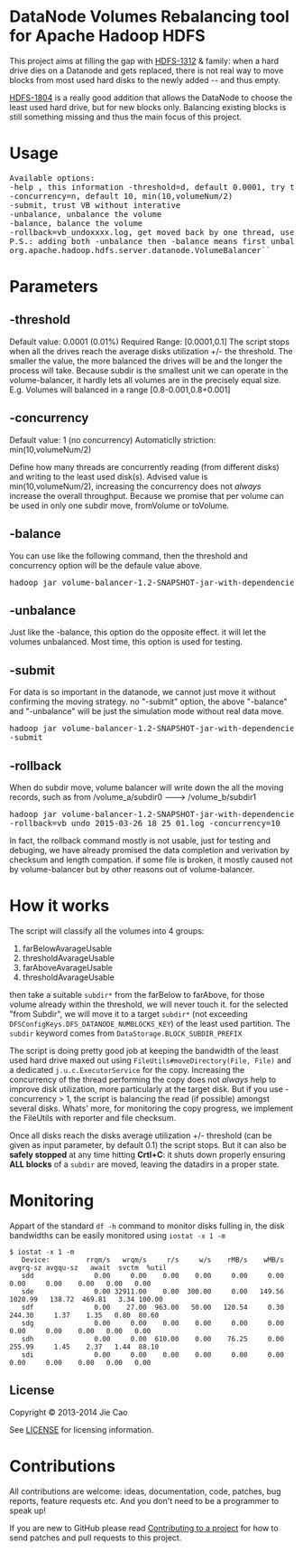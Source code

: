 DataNode Volumes Rebalancing tool for Apache Hadoop HDFS
===============

This project aims at filling the gap with [HDFS-1312](https://issues.apache.org/jira/browse/HDFS-1312) & family: when a hard drive dies on a Datanode and gets replaced, there is not real way to move blocks from most used hard disks to the newly added -- and thus empty.

[HDFS-1804](https://issues.apache.org/jira/browse/HDFS-1804) is a really good addition that allows the DataNode to choose the least used hard drive, but for new blocks only. Balancing existing blocks is still something missing and thus the main focus of this project.

# Usage
<pre>
Available options:
-help , this information -threshold=d, default 0.0001, try to restrict within the threshold
-concurrency=n, default 10, min(10,volumeNum/2)
-submit, trust VB without interative
-unbalance, unbalance the volume
-balance, balance the volume
-rollback=vb_undoxxxx.log, get moved back by one thread, useless at most time except for test
P.S.: adding both -unbalance then -balance means first unbalance and then balance it, mostly in simulateMode(not adding -submit)
org.apache.hadoop.hdfs.server.datanode.VolumeBalancer``
</pre>

# Parameters

## -threshold

Default value: 0.0001 (0.01%)
Required Range: [0.0001,0.1]
The script stops when all the drives reach the average disks utilization +/- the threshold.
The smaller the value, the more balanced the drives will be and the longer the process will take.
Because subdir is the smallest unit we can operate in the volume-balancer, it
hardly lets all volumes are in the precisely equal size.
E.g. Volumes will balanced in a range [0.8-0.001,0.8+0.001]

## -concurrency

Default value: 1 (no concurrency)
Automaticlly striction: min(10,volumeNum/2)

Define how many threads are concurrently reading (from different disks) and writing to the least used disk(s).
Advised value is min(10,volumeNum/2), increasing the concurrency does not *always* increase the overall throughput.
Because we promise that per volume can be used in only one subdir move,
        fromVolume or toVolume.

## -balance        
You can use like the following command, then the threshold and concurrency
option will be the defaule value above.
<pre>
hadoop jar volume-balancer-1.2-SNAPSHOT-jar-with-dependencies.jar  -balance
</pre>

## -unbalance
Just like the -balance, this option do the opposite effect. it will let the
volumes unbalanced. Most time, this option is used for testing.

## -submit 
For data is so important in the datanode, we cannot just move it without
confirming the moving strategy. no "-submit" option, the above "-balance" and "-unbalance" will be just the simulation mode without real data move.
<pre>
hadoop jar volume-balancer-1.2-SNAPSHOT-jar-with-dependencies.jar  -balance
-submit
</pre>

## -rollback
When do subdir move, volume balancer will write down the all the moving records,
     such as from /volume_a/subdir0 ---> /volume_b/subdir1
<pre>
hadoop jar volume-balancer-1.2-SNAPSHOT-jar-with-dependencies.jar
-rollback=vb_undo_2015-03-26_18_25_01.log -concurrency=10
</pre>

In fact, the rollback command mostly is not usable, just for testing and
debuging, we have already promised the
data completion and verivation by checksum and length compation.
if some file is broken, it mostly caused not by volume-balancer but by other
reasons out of volume-balancer.


# How it works

The script will classify all the volumes into 4 groups:
1. farBelowAvarageUsable
2. thresholdAvarageUsable
3. farAboveAvarageUsable
4. thresholdAvarageUsable

then take a suitable ``subdir*`` from the farBelow to farAbove, for those volume
already within the threshold, we will never touch it.
for the selected "from Subdir", we will move it to a target ``subdir*`` (not exceeding ``DFSConfigKeys.DFS_DATANODE_NUMBLOCKS_KEY``) of the least used partition.
The ``subdir`` keyword comes from ``DataStorage.BLOCK_SUBDIR_PREFIX``

The script is doing pretty good job at keeping the bandwidth of the least used hard drive maxed out using
``FileUtils#moveDirectory(File, File)`` and a dedicated ``j.u.c.ExecutorService`` for the copy. Increasing the
concurrency of the thread performing the copy does not *always* help to improve disk utilization, more particularly
at the target disk. But if you use -concurrency > 1, the script is balancing the read (if possible) amongst several
disks.
Whats' more, for monitoring the copy progress, we implement the FileUtils with
reporter and file checksum.  

Once all disks reach the disks average utilization +/- threshold (can be given as input parameter, by default 0.1)
the script stops. But it can also be **safely stopped** at any time hitting **Crtl+C**: it shuts down properly ensuring **ALL
blocks** of a ``subdir`` are moved, leaving the datadirs in a proper state.

# Monitoring

Appart of the standard ``df -h`` command to monitor disks fulling in, the disk bandwidths can be easily monitored using ``iostat -x 1 -m``

```
$ iostat -x 1 -m
   Device:         rrqm/s   wrqm/s     r/s     w/s    rMB/s    wMB/s avgrq-sz avgqu-sz   await  svctm  %util
   sdd               0.00     0.00    0.00    0.00     0.00     0.00     0.00     0.00    0.00   0.00   0.00
   sde               0.00 32911.00    0.00  300.00     0.00   149.56  1020.99   138.72  469.81   3.34 100.00
   sdf               0.00    27.00  963.00   50.00   120.54     0.30   244.30     1.37    1.35   0.80  80.60
   sdg               0.00     0.00    0.00    0.00     0.00     0.00     0.00     0.00    0.00   0.00   0.00
   sdh               0.00     0.00  610.00    0.00    76.25     0.00   255.99     1.45    2.37   1.44  88.10
   sdi               0.00     0.00    0.00    0.00     0.00     0.00     0.00     0.00    0.00   0.00   0.00
```

## License

Copyright © 2013-2014 Jie Cao

See [LICENSE](LICENSE) for licensing information.

# Contributions

All contributions are welcome: ideas, documentation, code, patches, bug reports, feature requests etc.  And you don't
need to be a programmer to speak up!

If you are new to GitHub please read [Contributing to a project](https://help.github.com/articles/fork-a-repo) for how
to send patches and pull requests to this project.


